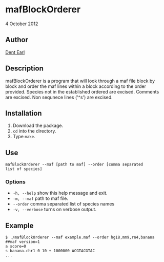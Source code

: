 # mafBlockOrderer

4 October 2012

## Author

[Dent Earl](https://github.com/dentearl/)

## Description
mafBlockOrderer is a program that will look through a maf file block by block and order the maf lines within a block according to the order provided. Species not in the established ordered are excised. Comments are excised. Non sequnece lines ('^s') are excised.

## Installation
1. Download the package.
2. <code>cd</code> into the directory.
3. Type <code>make</code>.

## Use
<code>mafBlockOrderer --maf [path to maf] --order [comma separated list of species] </code>

### Options
* <code>-h, --help</code>   show this help message and exit.
* <code>-m, --maf</code>   path to maf file.
* <code>--order</code>   comma separated list of species names
* <code>-v, --verbose</code>   turns on verbose output.

## Example
    $ ./mafBlockOrderer --maf example.maf --order hg18,mm9,rn4,banana
    ##maf version=1
    a score=0
    s banana.chr1 0 10 + 1000000 ACGTACGTAC
    ...
    

